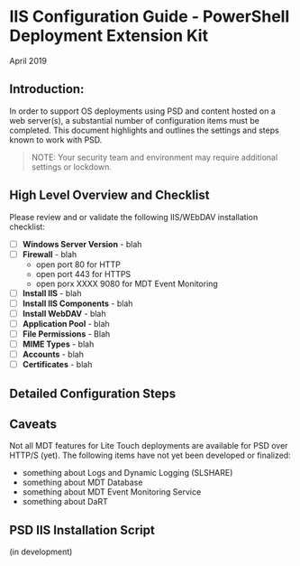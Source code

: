 # IIS Configuration Guide - PowerShell Deployment Extension Kit
April 2019

## Introduction: 
In order to support OS deployments using PSD and content hosted on a web server(s), a substantial number of configuration items must be completed. This document highlights and outlines the settings and steps known to work with PSD.

> NOTE: Your security team and environment may require additional settings or lockdown.

## High Level Overview and Checklist
Please review and or validate the following IIS/WEbDAV installation checklist:

* [ ] **Windows Server Version** - blah
* [ ] **Firewall** - blah
    - open port 80 for HTTP
    - open port 443 for HTTPS
    - open porx XXXX 9080 for MDT Event Monitoring 
* [ ] **Install IIS** - blah
* [ ] **Install IIS Components** - blah
* [ ] **Install WebDAV** - blah
* [ ] **Application Pool** - blah
* [ ] **File Permissions** - Blah
* [ ] **MIME Types** - blah
* [ ] **Accounts** - blah
* [ ] **Certificates** - blah

## Detailed Configuration Steps

## Caveats
Not all MDT features for Lite Touch deployments are available for PSD over HTTP/S (yet). The following items have not yet been developed or finalized:
- something about Logs and Dynamic Logging (SLSHARE)
- something about MDT Database
- something about MDT Event Monitoring Service
- something about DaRT

## PSD IIS Installation Script
(in development)